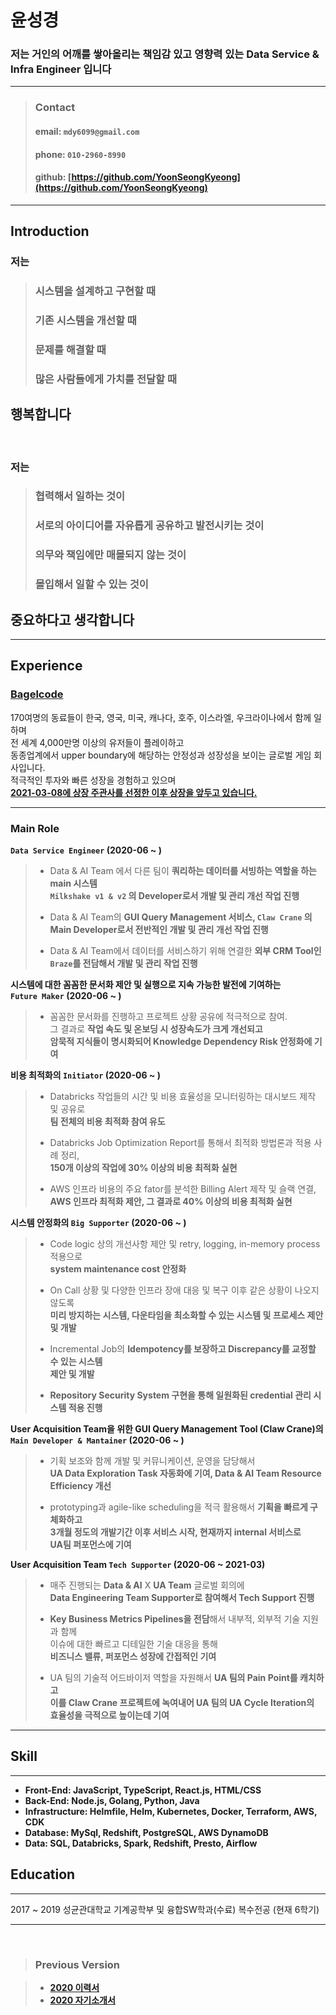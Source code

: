 # **윤성경**

### **저는 거인의 어깨를 쌓아올리는 책임감 있고 영향력 있는 Data Service & Infra Engineer 입니다**

<hr>

> ### **Contact**
>
> #### email: **`mdy6099@gmail.com`**
>
> #### phone: **`010-2960-8990`**
>
> #### github: **[https://github.com/YoonSeongKyeong](https://github.com/YoonSeongKyeong)**

<hr>

## **Introduction**

### 저는

> ### **시스템을 설계하고 구현할 때**
>
> ### **기존 시스템을 개선할 때**
>
> ### **문제를 해결할 때**
>
> ### **많은 사람들에게 가치를 전달할 때**

## 행복합니다

<br>

### 저는

> ### **협력해서 일하는 것이**
>
> ### **서로의 아이디어를 자유롭게 공유하고 발전시키는 것이**
>
> ### **의무와 책임에만 매몰되지 않는 것이**
>
> ### **몰입해서 일할 수 있는 것이**

## 중요하다고 생각합니다

<hr>

## **Experience**

### **[Bagelcode](https://bagelcode.recruiter.co.kr/appsite/company/index)**

170여명의 동료들이 한국, 영국, 미국, 캐나다, 호주, 이스라엘, 우크라이나에서 함께 일하며
<br>
전 세계 4,000만명 이상의 유저들이 플레이하고
<br>
동종업계에서 upper boundary에 해당하는 안정성과 성장성을 보이는 글로벌 게임 회사입니다.
<br>
적극적인 투자와 빠른 성장을 경험하고 있으며
<br>
**[2021-03-08에 상장 주관사를 선정한 이후 상장을 앞두고 있습니다.](https://www.venturesquare.net/824719)**

<hr>

### **Main Role**

**`Data Service Engineer` (2020-06 ~ )**

> - Data & AI Team 에서 다른 팀이 **쿼리하는 데이터를 서빙하는 역할을 하는 main 시스템 <br> `Milkshake v1 & v2` 의 Developer로서 개발 및 관리 개선 작업 진행**
>
> - Data & AI Team의 **GUI Query Management 서비스, `Claw Crane` 의 <br> Main Developer로서 전반적인 개발 및 관리 개선 작업 진행**
>
> - Data & AI Team에서 데이터를 서비스하기 위해 연결한 **외부 CRM Tool인 <br> `Braze`를 전담해서 개발 및 관리 작업 진행**

**시스템에 대한 꼼꼼한 문서화 제안 및 실행으로 지속 가능한 발전에 기여하는 <br> `Future Maker` (2020-06 ~ )**

> - 꼼꼼한 문서화를 진행하고 프로젝트 상황 공유에 적극적으로 참여. <br> 그 결과로 **작업 속도 및 온보딩 시 성장속도가 크게 개선되고 <br> 암묵적 지식들이 명시화되어 Knowledge Dependency Risk 안정화에 기여**

**비용 최적화의 `Initiator` (2020-06 ~ )**

> - Databricks 작업들의 시간 및 비용 효율성을 모니터링하는 대시보드 제작 및 공유로 <br> **팀 전체의 비용 최적화 참여 유도**
>
> - Databricks Job Optimization Report를 통해서 최적화 방법론과 적용 사례 정리, <br> **150개 이상의 작업에 30% 이상의 비용 최적화 실현**
>
> - AWS 인프라 비용의 주요 fator를 분석한 Billing Alert 제작 및 슬랙 연결, <br> **AWS 인프라 최적화 제안, 그 결과로 40% 이상의 비용 최적화 실현**

**시스템 안정화의 `Big Supporter` (2020-06 ~ )**

> - Code logic 상의 개선사항 제안 및 retry, logging, in-memory process 적용으로 <br> **system maintenance cost 안정화**
>
> - On Call 상황 및 다양한 인프라 장애 대응 및 복구 이후 같은 상황이 나오지 않도록 <br> **미리 방지하는 시스템, 다운타임을 최소화할 수 있는 시스템 및 프로세스 제안 및 개발**
>
> - Incremental Job의 **Idempotency를 보장하고 Discrepancy를 교정할 수 있는 시스템 <br> 제안 및 개발**
>
> - **Repository Security System 구현을 통해 일원화된 credential 관리 시스템 적용 진행**

**User Acquisition Team을 위한 GUI Query Management Tool (Claw Crane)의 <br> `Main Developer & Mantainer` (2020-06 ~ )**

> - 기획 보조와 함께 개발 및 커뮤니케이션, 운영을 담당해서 <br> **UA Data Exploration Task 자동화에 기여, Data & AI Team Resource Efficiency 개선**
>
> - prototyping과 agile-like scheduling을 적극 활용해서 **기획을 빠르게 구체화하고 <br> 3개월 정도의 개발기간 이후 서비스 시작, 현재까지 internal 서비스로 <br> UA팀 퍼포먼스에 기여**

**User Acquisition Team `Tech Supporter` (2020-06 ~ 2021-03)**

> - 매주 진행되는 **Data & AI** X **UA Team** 글로벌 회의에 <br> **Data Engineering Team Supporter로 참여해서 Tech Support 진행**
>
> - **Key Business Metrics Pipelines을 전담**해서 내부적, 외부적 기술 지원과 함께 <br> 이슈에 대한 빠르고 디테일한 기술 대응을 통해 <br> **비즈니스 밸류, 퍼포먼스 성장에 간접적인 기여**
>
> - UA 팀의 기술적 어드바이저 역할을 자원해서 **UA 팀의 Pain Point를 캐치하고 <br> 이를 Claw Crane 프로젝트에 녹여내어 UA 팀의 UA Cycle Iteration의 <br> 효율성을 극적으로 높이는데 기여**

<hr>

## **Skill**

<hr>

- **Front-End: JavaScript, TypeScript, React.js, HTML/CSS**
- **Back-End: Node.js, Golang, Python, Java**
- **Infrastructure: Helmfile, Helm, Kubernetes, Docker, Terraform, AWS, CDK**
- **Database: MySql, Redshift, PostgreSQL, AWS DynamoDB**
- **Data: SQL, Databricks, Spark, Redshift, Presto, Airflow**

## **Education**

<hr>

2017 ~ 2019 성균관대학교 기계공학부 및 융합SW학과(수료) 복수전공 (현재 6학기)

<hr>

<br>

> ### **Previous Version**

> - **[2020 이력서](./docs/윤성경_이력서_2020.pdf)**
> - **[2020 자기소개서](./docs/윤성경_자기소개서_2020.pdf)**
